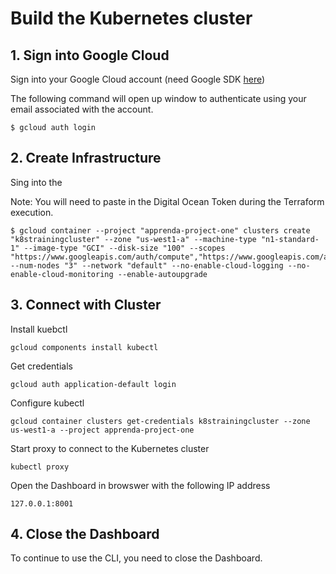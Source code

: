 # Build the Kubernetes cluster

## 1. Sign into Google Cloud 

Sign into your Google Cloud account (need Google SDK [here](https://cloud.google.com/sdk/))

The following command will open up window to authenticate using your email associated with the account. 

```
$ gcloud auth login 
```

## 2. Create Infrastructure

Sing into the 

Note: You will need to paste in the Digital Ocean Token during the Terraform execution.

```
$ gcloud container --project "apprenda-project-one" clusters create "k8strainingcluster" --zone "us-west1-a" --machine-type "n1-standard-1" --image-type "GCI" --disk-size "100" --scopes "https://www.googleapis.com/auth/compute","https://www.googleapis.com/auth/devstorage.read_only","https://www.googleapis.com/auth/logging.write","https://www.googleapis.com/auth/servicecontrol","https://www.googleapis.com/auth/service.management.readonly","https://www.googleapis.com/auth/trace.append" --num-nodes "3" --network "default" --no-enable-cloud-logging --no-enable-cloud-monitoring --enable-autoupgrade
```

## 3. Connect with Cluster

Install kuebctl

```
gcloud components install kubectl
```

Get credentials 

```
gcloud auth application-default login
```

Configure kubectl

```
gcloud container clusters get-credentials k8strainingcluster --zone us-west1-a --project apprenda-project-one
```

Start proxy to connect to the Kubernetes cluster

```
kubectl proxy
```

Open the Dashboard in browswer with the following IP address

```
127.0.0.1:8001
```

## 4. Close the Dashboard

To continue to use the CLI, you need to close the Dashboard. 
